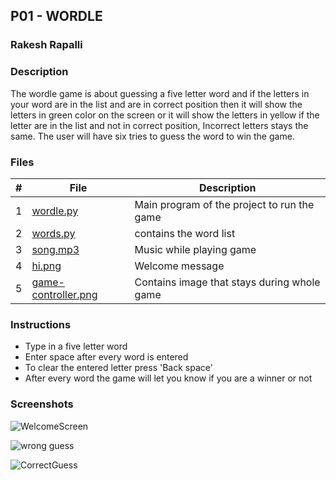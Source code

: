 ## P01 - WORDLE
### Rakesh Rapalli
### Description

The wordle game is about guessing a five letter word and if the letters in your word are in the list and are in correct position then it will show the letters in green color on the screen or it will show the letters in yellow if the letter are in the list and not in correct position, Incorrect letters stays the same. The user will have six tries to guess the word to win the game.

### Files

|   #   | File      | Description                                  |
| :---: | --------- | -------------------------------------------- |
|   1   | [wordle.py](https://github.com/RakeshRapalli6/5443-2D-Rakesh/blob/main/Assignments/P01/wordle.py)| Main program of the project to run the game|
|   2   | [words.py](https://github.com/RakeshRapalli6/5443-2D-Rakesh/blob/main/Assignments/P01/words.py)| contains the word list|
|   3   | [song.mp3](https://github.com/RakeshRapalli6/5443-2D-Rakesh/blob/main/Assignments/P01/song.mp3)| Music while playing game|
|   4   | [hi.png](https://github.com/RakeshRapalli6/5443-2D-Rakesh/blob/main/Assignments/P01/hi.png)| Welcome message| 
|   5   | [game-controller.png](https://github.com/RakeshRapalli6/5443-2D-Rakesh/blob/main/Assignments/P01/game-controller.png)| Contains image that stays during whole game|

### Instructions

- Type in a five letter word
- Enter space after every word is entered
- To clear the entered letter press 'Back space'
- After every word the game will let you know if you are a winner or not

### Screenshots

![WelcomeScreen](https://user-images.githubusercontent.com/123696771/223261821-bda6cc44-b67a-4ad9-9c83-d69382b1d187.jpg)


![wrong guess](https://user-images.githubusercontent.com/123696771/223262433-b7eb90b3-899a-48f5-b796-da6f816460a2.jpg)


![CorrectGuess](https://user-images.githubusercontent.com/123696771/223263127-ce83e83b-2bb6-4087-8a0e-3bb96618a20d.jpg)




